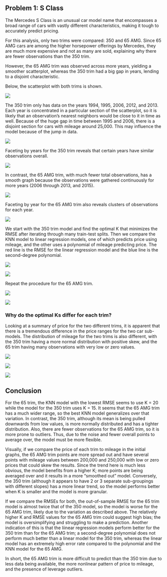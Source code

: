 Problem 1: S Class
------------------

The Mercedes S Class is an unusual car model name that encompasses a
broad range of cars with vastly different characteristics, making it
tough to accurately predict pricing.

For this analysis, only two trims were compared: 350 and 65 AMG. Since
65 AMG cars are among the higher horsepower offerings by Mercedes, they
are much more expensive and not as many are sold, explaining why there
are fewer observations than the 350 trim.

However, the 65 AMG trim was observed across more years, yielding a
smoother scatterplot, whereas the 350 trim had a big gap in years,
lending to a disjoint characteristic.

Below, the scatterplot with both trims is shown.

![](sclass_files/figure-markdown_strict/unnamed-chunk-1-1.png)

The 350 trim only has data on the years 1994, 1995, 2006, 2012, and
2013. Each year is concentrated in a particular section of the
scatterplot, so it is likely that an observation’s nearest neighbors
would be close to it in time as well. Because of the huge gap in time
between 1995 and 2006, there is a disjoint section for cars with mileage
around 25,000. This may influence the model because of the jump in data.

![](sclass_files/figure-markdown_strict/unnamed-chunk-2-1.png)

Faceting by years for the 350 trim reveals that certain years have
similar observations overall.

![](sclass_files/figure-markdown_strict/unnamed-chunk-3-1.png)

In contrast, the 65 AMG trim, with much fewer total observations, has a
smooth graph because the observations were gathered continuously for
more years (2006 through 2013, and 2015).

![](sclass_files/figure-markdown_strict/unnamed-chunk-4-1.png)

Faceting by year for the 65 AMG trim also reveals clusters of
observations for each year.

![](sclass_files/figure-markdown_strict/unnamed-chunk-5-1.png)

We start with the 350 trim model and find the optimal K that minimizes
the RMSE after iterating through many train-test splits. Then we compare
the KNN model to linear regression models, one of which predicts price
using mileage, and the other uses a polynomial of mileage predicting
price. The red line is the RMSE for the linear regression model and the
blue line is the second-degree polynomial.

![](sclass_files/figure-markdown_strict/unnamed-chunk-7-1.png)

![](sclass_files/figure-markdown_strict/unnamed-chunk-8-1.png)

Repeat the procedure for the 65 AMG trim.
<!-- Train-test split for sclass 65 -->

![](sclass_files/figure-markdown_strict/unnamed-chunk-9-1.png)

![](sclass_files/figure-markdown_strict/unnamed-chunk-10-1.png)

### Why do the optimal Ks differ for each trim?

Looking at a summary of price for the two different trims, it is
apparent that there is a tremendous difference in the price ranges for
the two car sub-models. The distribution of mileage for the two trims is
also different, with the 350 trim having a more normal distribution with
positive skew, and the 65 trim having many observations with very low or
zero values.

![](sclass_files/figure-markdown_strict/unnamed-chunk-11-1.png)

![](sclass_files/figure-markdown_strict/unnamed-chunk-14-1.png)

![](sclass_files/figure-markdown_strict/unnamed-chunk-15-1.png)

Conclusion
----------

For the 65 trim, the KNN model with the lowest RMSE seems to use K = 20
while the model for the 350 trim uses K = 15. It seems that the 65 AMG
trim has a much wider range, so the best KNN model generalizes over that
variation. In contrast, the 350 trim, although its mean is being pulled
downwards from low values, is more normally distributed and has a
tighter distribution. Also, there are fewer observations for the 65 AMG
trim, so it is more prone to outliers. Thus, due to the noise and fewer overall
points to average over, the model must be more flexible.

Visually, if we compare the price of each trim to mileage in the initial
graphs, the 65 AMG trim points are more spread out and have several
points with mileage values between 200,000 and 250,000 with low or zero
prices that could skew the results. Since the trend here is much less
obvious, the model benefits from a higher K; more points are being
averaged over and it results in a more “smoothed out” model. Conversely,
the 350 trim (although it appears to have 2 or 3 separate sub-groupings
with different slopes) has a more linear trend, so the model performs better
when K is smaller and the model is more granular.

If we compare the RMSEs for both, the out-of-sample RMSE for the 65 trim
model is almost twice that of the 350 model, so the model is worse for
the 65 AMG trim, likely due to the variation as described above. The
relatively higher K and RMSE values for the 65 AMG trim could suggest
high bias; the model is oversimplifying and struggling to make a
prediction. Another indication of this is that the liinear regression models
perform better for the 350 trim than for the 65 AMG trim; a
second-degree polynomial does not perform much better than a linear model
for the 350 trim, whereas the linear model has an extremely high error
rate compared to the polynomial and the KNN model for the 65 AMG.

In short, the 65 AMG trim is more difficult to predict than the 350 trim
due to less data being available, the more nonlinear pattern of price to
mileage, and the presence of leverage outliers.
